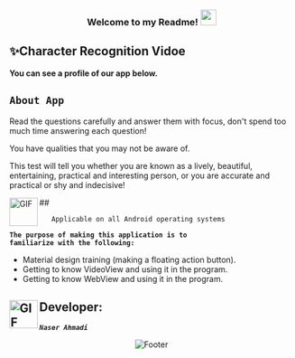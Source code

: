  <h3 align="center">
  
  Welcome to my Readme!
  <img src="https://media.giphy.com/media/hvRJCLFzcasrR4ia7z/giphy.gif" width="28">

</h3>

## ✨Character Recognition Vidoe

<p><strong>You can see a profile of our app below.</strong></p>

## <code><strong>About App</strong></code> ##

<p>Read the questions carefully and answer them with focus, don't spend too much time answering each question!</p><p>You have qualities that you may not be aware of.</p>

<p>This test will tell you whether you are known as a lively, beautiful, entertaining, practical and interesting person, or you are accurate and practical or shy and indecisive!</p>
## <img align="left" alt="GIF" height="50px" src="https://www.toptimenet.com/images/setting.gif"/>  
  <ul>
        
       Applicable on all Android operating systems
          
  </ul>
  
     
<code><strong>The purpose of making this application is to familiarize with the following:</strong></code>


<ul>
    <li>
         Material design training (making a floating action button).
    </li>
    <li>
        Getting to know VideoView and using it in the program.
    </li>
    <li>
        Getting to know WebView and using it in the program.
    </li>
</ul>

   
## <img align="left" alt="GIF" height="50px" src="https://cdn.dribbble.com/users/2131993/screenshots/4948736/thoughtworks-gif_dribbble.gif"/>    Developer:

   <code><em><strong>Naser Ahmadi</strong></em></code>
  
  <div align="center">
  <img src="https://readme-typing-svg.herokuapp.com?font=Dancing+Script&size=30&color=F38F02&center=true&vCenter=true&width=300&height=50&lines=Thanks+for+your+visit!;Have+a+nice+day!;" alt="Footer"></img>
  </div>
